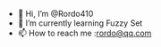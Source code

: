 - 👋 Hi, I’m @Rordo410
- 🌱 I’m currently learning Fuzzy Set
- 📫 How to reach me :rordo@qq.com

<!---
Rordo410/Rordo410 is a ✨ special ✨ repository because its `README.md` (this file) appears on your GitHub profile.
You can click the Preview link to take a look at your changes.
--->
